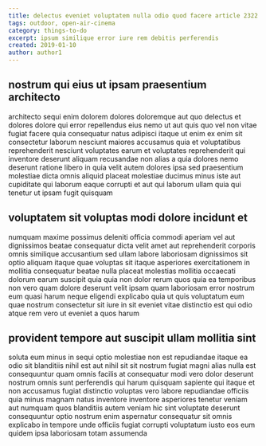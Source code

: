 ```yaml
---
title: delectus eveniet voluptatem nulla odio quod facere article 2322
tags: outdoor, open-air-cinema
category: things-to-do
excerpt: ipsum similique error iure rem debitis perferendis
created: 2019-01-10
author: author1
---
```


## nostrum qui eius ut ipsam praesentium architecto

architecto sequi enim dolorem dolores doloremque aut quo delectus et dolores dolore qui error repellendus eius nemo ut aut quis quo vel non vitae fugiat facere quia consequatur natus adipisci itaque ut enim ex enim sit consectetur laborum nesciunt maiores accusamus quia et voluptatibus reprehenderit nesciunt voluptates earum et voluptates reprehenderit qui inventore deserunt aliquam recusandae non alias a quia dolores nemo deserunt ratione libero in quia velit autem dolores ipsa sed praesentium molestiae dicta omnis aliquid placeat molestiae ducimus minus iste aut cupiditate qui laborum eaque corrupti et aut qui laborum ullam quia qui tenetur ut ipsam fugit quisquam

## voluptatem sit voluptas modi dolore incidunt et

numquam maxime possimus deleniti officia commodi aperiam vel aut dignissimos beatae consequatur dicta velit amet aut reprehenderit corporis omnis similique accusantium sed ullam labore laboriosam dignissimos sit optio aliquam itaque quae voluptas sit itaque asperiores exercitationem in mollitia consequatur beatae nulla placeat molestias mollitia occaecati dolorum earum suscipit quia quia non dolor rerum quos quia ea temporibus non vero quam dolore deserunt velit ipsam quam laboriosam error nostrum eum quasi harum neque eligendi explicabo quia ut quis voluptatum eum quae nostrum consectetur sit iure in sit eveniet vitae distinctio est qui odio atque rem vero ut eveniet a quos harum

## provident tempore aut suscipit ullam mollitia sint

soluta eum minus in sequi optio molestiae non est repudiandae itaque ea odio sit blanditiis nihil est aut nihil sit sit nostrum fugiat magni alias nulla est consequuntur quam omnis facilis at consequatur modi vero dolor deserunt nostrum omnis sunt perferendis qui harum quisquam sapiente qui itaque et non accusamus fugiat distinctio voluptas vero labore repudiandae officiis quia minus magnam natus inventore inventore asperiores tenetur veniam aut numquam quos blanditiis autem veniam hic sint voluptate deserunt consequuntur optio nostrum enim aspernatur consequatur sit omnis explicabo in tempore unde officiis fugiat corrupti voluptatum iusto eos eum quidem ipsa laboriosam totam assumenda

